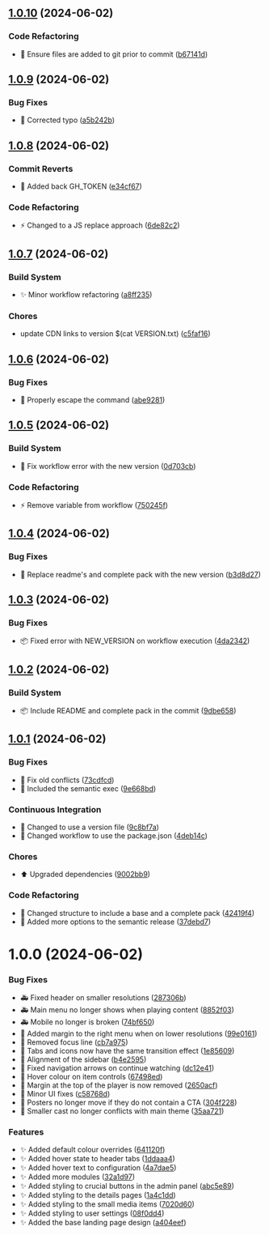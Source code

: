 ## [1.0.10](https://github.com/JamsRepos/Jamfin/compare/v1.0.9...v1.0.10) (2024-06-02)

### Code Refactoring

* :rocket: Ensure files are added to git prior to commit ([b67141d](https://github.com/JamsRepos/Jamfin/commit/b67141d69cb990531d2b6884ff8bb21f6545c5b0))

## [1.0.9](https://github.com/JamsRepos/Jamfin/compare/v1.0.8...v1.0.9) (2024-06-02)

### Bug Fixes

* :bug: Corrected typo ([a5b242b](https://github.com/JamsRepos/Jamfin/commit/a5b242bc96841a2064e6584cacbdfa8f6b0317fa))

## [1.0.8](https://github.com/JamsRepos/Jamfin/compare/v1.0.7...v1.0.8) (2024-06-02)

### Commit Reverts

* :bug: Added back GH_TOKEN ([e34cf67](https://github.com/JamsRepos/Jamfin/commit/e34cf6797038ad27fb3c8d717a935fc5d32cc4c8))

### Code Refactoring

* :zap: Changed to a JS replace approach ([6de82c2](https://github.com/JamsRepos/Jamfin/commit/6de82c21cfee504a9dcbcb8ae7e061ebd72858d4))

## [1.0.7](https://github.com/JamsRepos/Jamfin/compare/v1.0.6...v1.0.7) (2024-06-02)

### Build System

* :sparkles: Minor workflow refactoring ([a8ff235](https://github.com/JamsRepos/Jamfin/commit/a8ff2350ccf2732ee1ed7eab2fbb9bda5def7459))

### Chores

* update CDN links to version $(cat VERSION.txt) ([c5faf16](https://github.com/JamsRepos/Jamfin/commit/c5faf165f69425a8709d8bba2b7177b149bf0204))

## [1.0.6](https://github.com/JamsRepos/Jamfin/compare/v1.0.5...v1.0.6) (2024-06-02)

### Bug Fixes

* :bug: Properly escape the command ([abe9281](https://github.com/JamsRepos/Jamfin/commit/abe9281739d4a559c32d70f1a371a595f7ded436))

## [1.0.5](https://github.com/JamsRepos/Jamfin/compare/v1.0.4...v1.0.5) (2024-06-02)

### Build System

* :rocket: Fix workflow error with the new version ([0d703cb](https://github.com/JamsRepos/Jamfin/commit/0d703cb76cf723698e717ce3910a3af6b5d7700d))

### Code Refactoring

* :zap: Remove variable from workflow ([750245f](https://github.com/JamsRepos/Jamfin/commit/750245f97ac843d2375ced1e1ba24c77ad82f57e))

## [1.0.4](https://github.com/JamsRepos/Jamfin/compare/v1.0.3...v1.0.4) (2024-06-02)

### Bug Fixes

* :bug: Replace readme's and complete pack with the new version ([b3d8d27](https://github.com/JamsRepos/Jamfin/commit/b3d8d27a45f180b474974e97b3f62d97635d7228))

## [1.0.3](https://github.com/JamsRepos/Jamfin/compare/v1.0.2...v1.0.3) (2024-06-02)

### Bug Fixes

* :package: Fixed error with NEW_VERSION on workflow execution ([4da2342](https://github.com/JamsRepos/Jamfin/commit/4da23427c7942650b6b04d6265c24820c11974df))

## [1.0.2](https://github.com/JamsRepos/Jamfin/compare/v1.0.1...v1.0.2) (2024-06-02)

### Build System

* :package: Include README and complete pack in the commit ([9dbe658](https://github.com/JamsRepos/Jamfin/commit/9dbe6588c05797191abd42f2a8970447065121a8))

## [1.0.1](https://github.com/JamsRepos/Jamfin/compare/v1.0.0...v1.0.1) (2024-06-02)

### Bug Fixes

* :bug: Fix old conflicts ([73cdfcd](https://github.com/JamsRepos/Jamfin/commit/73cdfcd905c552d848fc8113eb8315a9fd7ef429))
* :bug: Included the semantic exec ([9e668bd](https://github.com/JamsRepos/Jamfin/commit/9e668bd3008059963876ab6fd7494996b5777ece))

### Continuous Integration

* :rocket: Changed to use a version file ([9c8bf7a](https://github.com/JamsRepos/Jamfin/commit/9c8bf7aa95220af1ae35145bd5149ee478fdec36))
* :rocket: Changed workflow to use the package.json ([4deb14c](https://github.com/JamsRepos/Jamfin/commit/4deb14c55b9128837926e90e2e7cc884d6e30b20))

### Chores

* :arrow_up: Upgraded dependencies ([9002bb9](https://github.com/JamsRepos/Jamfin/commit/9002bb9c3cce167ab40e1f90dd1533a20aa28dd1))

### Code Refactoring

* :art: Changed structure to include a base and a complete pack ([42419f4](https://github.com/JamsRepos/Jamfin/commit/42419f4f0bb233dc3674d6eeae61f8a3aa0604a6))
* :lipstick: Added more options to the semantic release ([37debd7](https://github.com/JamsRepos/Jamfin/commit/37debd78f8ce522008452f84692e036ee3cdb677))

# 1.0.0 (2024-06-02)


### Bug Fixes

* :ambulance: Fixed header on smaller resolutions ([287306b](https://github.com/JamsRepos/Jamfin/commit/287306bdb17e48ba7c539b48bae0a48264cf4232))
* :ambulance: Main menu no longer shows when playing content ([8852f03](https://github.com/JamsRepos/Jamfin/commit/8852f034ade9d56cc087f36188c3a5110d2c8933))
* :ambulance: Mobile no longer is broken ([74bf650](https://github.com/JamsRepos/Jamfin/commit/74bf650081b4a71d9e39500c02768a7d4f2aca95))
* :art: Added margin to the right menu when on lower resolutions ([99e0161](https://github.com/JamsRepos/Jamfin/commit/99e016177458b8ed594518de078465babe47e86c))
* :art: Removed focus line ([cb7a975](https://github.com/JamsRepos/Jamfin/commit/cb7a975b11339cc13a1fd2e5857d83a13c7b67c6))
* :art: Tabs and icons now have the same transition effect ([1e85609](https://github.com/JamsRepos/Jamfin/commit/1e85609247b6c1c93cb3c919ee064b3de0f8fce7))
* :bug: Alignment of the sidebar ([b4e2595](https://github.com/JamsRepos/Jamfin/commit/b4e2595babce406532d71d8633f8a443bfd79312))
* :bug: Fixed navigation arrows on continue watching ([dc12e41](https://github.com/JamsRepos/Jamfin/commit/dc12e41d2b5c3dc4485758185ecf886fb4b18556))
* :bug: Hover colour on item controls ([67498ed](https://github.com/JamsRepos/Jamfin/commit/67498ed6d09789edabdd99cf67e2eed19a3314f7))
* :bug: Margin at the top of the player is now removed ([2650acf](https://github.com/JamsRepos/Jamfin/commit/2650acfcacd820193b6e35ada247da3a0a3c777c))
* :bug: Minor UI fixes ([c58768d](https://github.com/JamsRepos/Jamfin/commit/c58768d56bca357b4711f673335e46afedd6dd3e))
* :bug: Posters no longer move if they do not contain a CTA ([304f228](https://github.com/JamsRepos/Jamfin/commit/304f2288254947269cb4d83435ae3e3f21b50101))
* :bug: Smaller cast no longer conflicts with main theme ([35aa721](https://github.com/JamsRepos/Jamfin/commit/35aa721fe5424b35a777f96f4645f5dd9fb17059))


### Features

* :sparkles: Added default colour overrides ([641120f](https://github.com/JamsRepos/Jamfin/commit/641120fe830e210297e1547b8f871f6757a6008b))
* :sparkles: Added hover state to header tabs ([1ddaaa4](https://github.com/JamsRepos/Jamfin/commit/1ddaaa45362422353bd357d6e4abc3974328d269))
* :sparkles: Added hover text to configuration ([4a7dae5](https://github.com/JamsRepos/Jamfin/commit/4a7dae5b728a7fe42aac572bc99a2b799957a938))
* :sparkles: Added more modules ([32a1d97](https://github.com/JamsRepos/Jamfin/commit/32a1d97568726f3de94fd0f3a3e8768d34420653))
* :sparkles: Added styling to crucial buttons in the admin panel ([abc5e89](https://github.com/JamsRepos/Jamfin/commit/abc5e89efd4f09ed46052b260951fc10b4fe73c5))
* :sparkles: Added styling to the details pages ([1a4c1dd](https://github.com/JamsRepos/Jamfin/commit/1a4c1ddee0a55024cd3d1b904777453a6ca1cda0))
* :sparkles: Added styling to the small media items ([7020d60](https://github.com/JamsRepos/Jamfin/commit/7020d60eb1cb1cc241badded3b49f15a730eff7a))
* :sparkles: Added styling to user settings ([08f0dd4](https://github.com/JamsRepos/Jamfin/commit/08f0dd4fb347839fb266b36a3ff769e92c4e2b32))
* :sparkles: Added the base landing page design ([a404eef](https://github.com/JamsRepos/Jamfin/commit/a404eef9e4b4728568304d9314e7d816f015a5fa))
